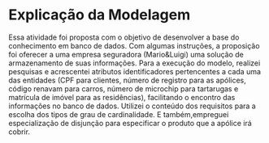 # Explicação da Modelagem

Essa atividade foi proposta com o objetivo de desenvolver a base do conhecimento em banco de dados. Com algumas instruções, a proposição foi oferecer a uma empresa seguradora
(Mario&Luigi) uma solução de armazenamento de suas informações.
Para a execução do modelo, realizei pesquisas e acrescentei atributos identificadores pertencentes a cada uma das entidades (CPF para clientes, número de registro 
para as apólices, código renavam para carros, número de microchip para tartarugas e matrícula de imóvel para as residências),
facilitando o encontro das informações no banco de dados. Utilizei o conteúdo dos requisitos para a escolha dos tipos de grau de cardinalidade. 
E também,empreguei especialização de disjunção para especificar o produto que a apólice irá cobrir.
